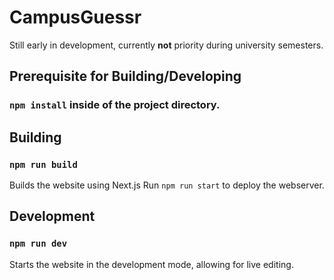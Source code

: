 # CampusGuessr

Still early in development, currently **not** priority during university semesters.

## Prerequisite for Building/Developing

### `npm install` inside of the project directory.

## Building

### `npm run build`

Builds the website using Next.js
Run `npm run start` to deploy the webserver.

## Development

### `npm run dev`

Starts the website in the development mode, allowing for live editing.
